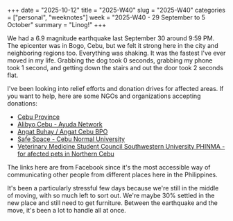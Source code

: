 +++
date = "2025-10-12"
title = "2025-W40"
slug = "2025-W40"
categories = ["personal", "weeknotes"]
week = "2025-W40 - 29 September to 5 October"
summary = "Linog!"
+++

We had a 6.9 magnitude earthquake last September 30 around 9:59 PM. The epicenter was in Bogo, Cebu, but we felt it strong here in the city and neighboring regions too. Everything was shaking. It was the fastest I've ever moved in my life. Grabbing the dog took 0 seconds, grabbing my phone took 1 second, and getting down the stairs and out the door took 2 seconds flat.

I've been looking into relief efforts and donation drives for affected areas. If you want to help, here are some NGOs and organizations accepting donations:

- [Cebu Province](https://www.facebook.com/cebugovph/posts/pfbid0312jbTVx1BU336ZUBgHXQfL4oK9PVVxqLFjK651xvjq2V5qtDS7c31HRfJvSP8cjvl)
- [Alibyo Cebu - Ayuda Network](https://www.facebook.com/share/p/17RHi9rPxj/)
- [Angat Buhay / Angat Cebu BPO](https://www.facebook.com/AngatCebuBPO/posts/pfbid0E6yzeJWfZGoVKyczVncQ8qXHvnLix4PQ7BgBC7hMiyoX5499acVxo37QpYWrHj1gl?__cft__[0]=AZXPHYz4oVvjUOGWibRctRY4XCQzf4ANYpNZ_8oDRLwoY6DO9neK0h2RVT5LQ2DbVLHhfaOgMwUKt3a-uNEP-qcxMM5DwH7voie8xou1z_oepyKHFPWjrfW5HQLweZXUGFg3A10btSX-2RJ5dJBbvcFkXZL5i0NrituegeyfMcJSVn3QAm8S0QR1OKKuuSQOnnI&__tn__=%2CO%2CP-R)
- [Safe Space - Cebu Normal University](https://www.facebook.com/permalink.php?story_fbid=pfbid0NVcrdoaJ8quYS4YRBzmqKPv2f72mSRGnLSGLFqtkNfqwgB8X5MAr9ooZFZ3MQvbBl&id=61572290322626&rdid=g4KO6bKJuBB5VNsb)
- [Veterinary Medicine Student Council Southwestern University PHINMA - for afected pets in Northern Cebu](https://www.facebook.com/vmsc.swuphinma/posts/pfbid02MVdKTjGhuDpzZc3RQYEgh8JazYGQnQjBSzmUPuCUHeNtrMqmCif4smWxEPqufzuNl?rdid=rcjQxVWVjX9GrufW)

The links here are from Facebook since it's the most accessible way of communicating other people from different places here in the Philippines.

It's been a particularly stressful few days because we're still in the middle of moving, with so much left to sort out. We're maybe 30% settled in the new place and still need to get furniture. Between the earthquake and the move, it's been a lot to handle all at once.
